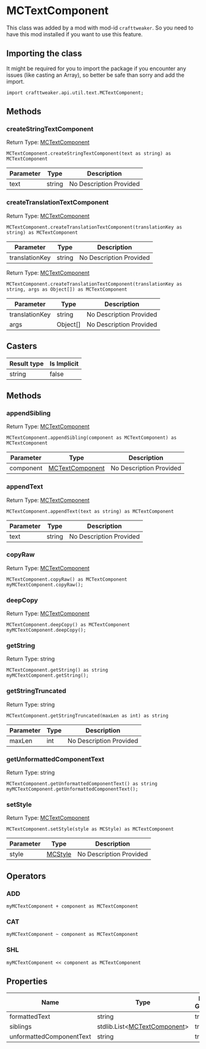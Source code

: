 # MCTextComponent

This class was added by a mod with mod-id `crafttweaker`. So you need to have this mod installed if you want to use this feature.

## Importing the class

It might be required for you to import the package if you encounter any issues (like casting an Array), so better be safe than sorry and add the import.
```zenscript
import crafttweaker.api.util.text.MCTextComponent;
```


## Methods

### createStringTextComponent

Return Type: [MCTextComponent](/vanilla/api/util/text/MCTextComponent)

```zenscript
MCTextComponent.createStringTextComponent(text as string) as MCTextComponent
```
| Parameter | Type | Description |
|-----------|------|-------------|
| text | string | No Description Provided |
### createTranslationTextComponent

Return Type: [MCTextComponent](/vanilla/api/util/text/MCTextComponent)

```zenscript
MCTextComponent.createTranslationTextComponent(translationKey as string) as MCTextComponent
```
| Parameter | Type | Description |
|-----------|------|-------------|
| translationKey | string | No Description Provided |
Return Type: [MCTextComponent](/vanilla/api/util/text/MCTextComponent)

```zenscript
MCTextComponent.createTranslationTextComponent(translationKey as string, args as Object[]) as MCTextComponent
```
| Parameter | Type | Description |
|-----------|------|-------------|
| translationKey | string | No Description Provided |
| args | Object[] | No Description Provided |
## Casters

| Result type | Is Implicit |
|-------------|-------------|
| string | false |

## Methods

### appendSibling

Return Type: [MCTextComponent](/vanilla/api/util/text/MCTextComponent)

```zenscript
MCTextComponent.appendSibling(component as MCTextComponent) as MCTextComponent
```
| Parameter | Type | Description |
|-----------|------|-------------|
| component | [MCTextComponent](/vanilla/api/util/text/MCTextComponent) | No Description Provided |
### appendText

Return Type: [MCTextComponent](/vanilla/api/util/text/MCTextComponent)

```zenscript
MCTextComponent.appendText(text as string) as MCTextComponent
```
| Parameter | Type | Description |
|-----------|------|-------------|
| text | string | No Description Provided |
### copyRaw

Return Type: [MCTextComponent](/vanilla/api/util/text/MCTextComponent)

```zenscript
MCTextComponent.copyRaw() as MCTextComponent
myMCTextComponent.copyRaw();
```
### deepCopy

Return Type: [MCTextComponent](/vanilla/api/util/text/MCTextComponent)

```zenscript
MCTextComponent.deepCopy() as MCTextComponent
myMCTextComponent.deepCopy();
```
### getString

Return Type: string

```zenscript
MCTextComponent.getString() as string
myMCTextComponent.getString();
```
### getStringTruncated

Return Type: string

```zenscript
MCTextComponent.getStringTruncated(maxLen as int) as string
```
| Parameter | Type | Description |
|-----------|------|-------------|
| maxLen | int | No Description Provided |
### getUnformattedComponentText

Return Type: string

```zenscript
MCTextComponent.getUnformattedComponentText() as string
myMCTextComponent.getUnformattedComponentText();
```
### setStyle

Return Type: [MCTextComponent](/vanilla/api/util/text/MCTextComponent)

```zenscript
MCTextComponent.setStyle(style as MCStyle) as MCTextComponent
```
| Parameter | Type | Description |
|-----------|------|-------------|
| style | [MCStyle](/vanilla/api/util/text/MCStyle) | No Description Provided |

## Operators

### ADD

```zenscript
myMCTextComponent + component as MCTextComponent
```


### CAT

```zenscript
myMCTextComponent ~ component as MCTextComponent
```


### SHL

```zenscript
myMCTextComponent << component as MCTextComponent
```



## Properties

| Name | Type | Has Getter | Has Setter |
|------|------|------------|------------|
| formattedText | string | true | false |
| siblings | stdlib.List&lt;[MCTextComponent](/vanilla/api/util/text/MCTextComponent)&gt; | true | false |
| unformattedComponentText | string | true | false |

